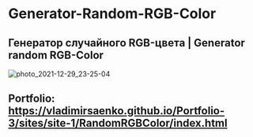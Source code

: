 # Generator-Random-RGB-Color

## Генератор случайного RGB-цвета | Generator random RGB-Color

![photo_2021-12-29_23-25-04](https://user-images.githubusercontent.com/56477695/147710089-9d3e4d02-fd91-4289-b790-4cc8bcfbef9e.jpg)

## Portfolio: https://vladimirsaenko.github.io/Portfolio-3/sites/site-1/RandomRGBColor/index.html
